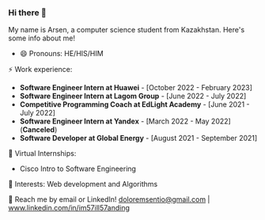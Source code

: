 ### Hi there 👋

My name is Arsen, a computer science student from Kazakhstan. Here's some info about me!

- 😄 Pronouns: HE/HIS/HIM

⚡ Work experience:
- **Software Engineer Intern at Huawei** - [October 2022 - February 2023]
- **Software Engineer Intern at Lagom Group** - [June 2022 - July 2022]
- **Competitive Programming Coach at EdLight Academy** - [June 2021 - July 2022]
- **Software Engineer Intern at Yandex** - [March 2022 - May 2022] (**Canceled**)
- **Software Developer at Global Energy** - [August 2021 - September 2021]

👯 Virtual Internships:
- Cisco Intro to Software Engineering

🌱 Interests: Web development and Algorithms

💬 Reach me by email or LinkedIn! doloremsentio@gmail.com | www.linkedin.com/in/im57ill57anding

<!--[![Top Langs](https://github-readme-stats.vercel.app/api/top-langs/?username=fryingpannn&layout=compact&hide=tex)](https://github.com/anuraghazra/github-readme-stats)-->
